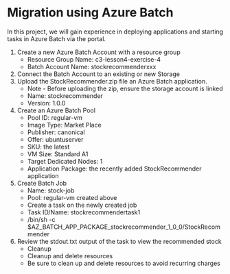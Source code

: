 Migration using Azure Batch
=
In this project, we will gain experience in deploying applications and starting tasks in Azure Batch via the portal.

1. Create a new Azure Batch Account with a resource group
    - Resource Group Name: c3-lesson4-exercise-4
    - Batch Account Name: stockrecommenderxxx
2. Connect the Batch Account to an existing or new Storage
3. Upload the StockRecommender.zip file an Azure Batch application.
    - Note - Before uploading the zip, ensure the storage account is linked
    - Name: stockrecommender
    - Version: 1.0.0
4. Create an Azure Batch Pool
    - Pool ID: regular-vm
    - Image Type: Market Place
    - Publisher: canonical
    - Offer: ubuntuserver
    - SKU: the latest
    - VM Size: Standard A1
    - Target Dedicated Nodes: 1
    - Application Package: the recently added StockRecommender application
5. Create Batch Job
    - Name: stock-job
    - Pool: regular-vm created above
    - Create a task on the newly created job
    - Task ID/Name: stockrecommendertask1
    - /bin/sh -c $AZ_BATCH_APP_PACKAGE_stockrecommender_1_0_0/StockRecommender
6. Review the stdout.txt output of the task to view the recommended stock
    - Cleanup
    - Cleanup and delete resources
    - Be sure to clean up and delete resources to avoid recurring charges
